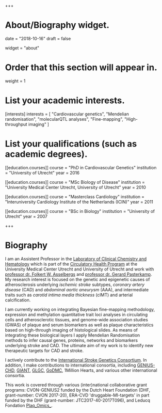 +++
# About/Biography widget.

date = "2018-10-16"
draft = false

widget = "about"

# Order that this section will appear in.
weight = 1

# List your academic interests.
[interests]
  interests = [
    "Cardiovascular genetics",
    "Mendelian randomisation",
    "molecularQTL analyses",
    "Fine-mapping",
    "High-throughput imaging"
  ]

# List your qualifications (such as academic degrees).
[[education.courses]]
  course = "PhD in Cardiovascular Genetics"
  institution = "University of Utrecht"
  year = 2016

[[education.courses]]
  course = "MSc Biology of Disease"
  institution = "University Medical Center Utrecht, University of Utrecht"
  year = 2010

[[education.courses]]
  course = "Masterclass Cardiology"
  institution = "Interuniversity Cardiology Institute of the Netherlands (ICIN)"
  year = 2011

[[education.courses]]
  course = "BSc in Biology"
  institution = "University of Utrecht"
  year = 2007
 
+++

# Biography

I am an Assistent Professor in the [Laboratory of Clinical Chemistry and Hematology]() which is part of the [Circulatory Health Program](https://www.umcutrecht.nl/en/Research/Strategic-themes/Circulatory-Health) at the University Medical Center Utrecht and University of Utrecht and work with [professor dr. Folkert W. Asselbergs](https://www.umcutrecht.nl/en/Research/Strategic-themes/Circulatory-Health/Research-themes/Group-Asselbergs) and [professor dr. Gerard Pasterkamp](https://www.linkedin.com/in/gerard-pasterkamp-71a1b36/). My research interest is focused on the genetic and epigenetic causes of atherosclerosis underlying _ischemic stroke_ subtypes, _coronary artery disease_ (CAD) and _abdominal aortic aneurysm_ (AAA), and intermediate traits such as _carotid intima media thickness_ (cIMT) and arterial calcification.

I am currently working on integrating Bayesian fine-mapping methodology, expression and methylation quantitative trait loci analyses in circulating cells and atherosclerotic tissues, and genome-wide association studies (GWAS) of plaque and serum biomarkers as well as plaque characteristics based on high-through imaging of histological slides. As means of integrating these biological layers I apply Mendelian Randomisation methods to infer causal genes, proteins, networks and biomarkers underlying stroke and CAD. The ultimate aim of my work is to identify new therapeutic targets for CAD and stroke. 

I actively contribute to the [International Stroke Genetics Consortium](http://www.strokegenetics.org). In addition, I make contributions to international consortia, including [GENIUS-CHD](http://www.genius-chd.com), [GIANT](http://portals.broadinstitute.org/collaboration/giant/index.php/GIANT_consortium), [GLGC](http://lipidgenetics.org), [GoDMC](http://www.godmc.org.uk), 1Million Hearts, and various other international consortia. 

This work is covered through various (inter)national collaborative grant programs: CVON-GENIUS2 funded by the Dutch Heart Foundation (DHF, grant-number: CVON 2017-20), ERA-CVD 'druggable-MI-targets' in part funded by the DHF (grant-number: JTC2017-40-2017T096), and Leducq Fondation [Plaq_Omics_](https://www.plaqomics.com/).
